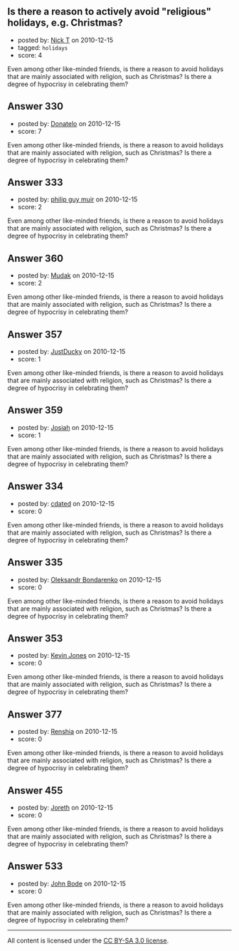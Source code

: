 ## Is there a reason to actively avoid "religious" holidays, e.g. Christmas?

- posted by: [Nick T](https://stackexchange.com/users/-1/11-nick-t) on 2010-12-15
- tagged: `holidays`
- score: 4

Even among other like-minded friends, is there a reason to avoid holidays that are mainly associated with religion, such as Christmas?  Is there a degree of hypocrisy in celebrating them?


## Answer 330

- posted by: [Donatelo](https://stackexchange.com/users/-1/196-donatelo) on 2010-12-15
- score: 7

Even among other like-minded friends, is there a reason to avoid holidays that are mainly associated with religion, such as Christmas?  Is there a degree of hypocrisy in celebrating them?


## Answer 333

- posted by: [philip guy muir](https://stackexchange.com/users/-1/182-philip-guy-muir) on 2010-12-15
- score: 2

Even among other like-minded friends, is there a reason to avoid holidays that are mainly associated with religion, such as Christmas?  Is there a degree of hypocrisy in celebrating them?


## Answer 360

- posted by: [Mudak](https://stackexchange.com/users/-1/205-mudak) on 2010-12-15
- score: 2

Even among other like-minded friends, is there a reason to avoid holidays that are mainly associated with religion, such as Christmas?  Is there a degree of hypocrisy in celebrating them?


## Answer 357

- posted by: [JustDucky](https://stackexchange.com/users/-1/201-justducky) on 2010-12-15
- score: 1

Even among other like-minded friends, is there a reason to avoid holidays that are mainly associated with religion, such as Christmas?  Is there a degree of hypocrisy in celebrating them?


## Answer 359

- posted by: [Josiah](https://stackexchange.com/users/-1/88-josiah) on 2010-12-15
- score: 1

Even among other like-minded friends, is there a reason to avoid holidays that are mainly associated with religion, such as Christmas?  Is there a degree of hypocrisy in celebrating them?


## Answer 334

- posted by: [cdated](https://stackexchange.com/users/-1/74-cdated) on 2010-12-15
- score: 0

Even among other like-minded friends, is there a reason to avoid holidays that are mainly associated with religion, such as Christmas?  Is there a degree of hypocrisy in celebrating them?


## Answer 335

- posted by: [Oleksandr Bondarenko](https://stackexchange.com/users/-1/91-oleksandr-bondarenko) on 2010-12-15
- score: 0

Even among other like-minded friends, is there a reason to avoid holidays that are mainly associated with religion, such as Christmas?  Is there a degree of hypocrisy in celebrating them?


## Answer 353

- posted by: [Kevin Jones](https://stackexchange.com/users/-1/186-kevin-jones) on 2010-12-15
- score: 0

Even among other like-minded friends, is there a reason to avoid holidays that are mainly associated with religion, such as Christmas?  Is there a degree of hypocrisy in celebrating them?


## Answer 377

- posted by: [Renshia](https://stackexchange.com/users/-1/184-renshia) on 2010-12-15
- score: 0

Even among other like-minded friends, is there a reason to avoid holidays that are mainly associated with religion, such as Christmas?  Is there a degree of hypocrisy in celebrating them?


## Answer 455

- posted by: [Joreth](https://stackexchange.com/users/-1/114-joreth) on 2010-12-15
- score: 0

Even among other like-minded friends, is there a reason to avoid holidays that are mainly associated with religion, such as Christmas?  Is there a degree of hypocrisy in celebrating them?


## Answer 533

- posted by: [John Bode](https://stackexchange.com/users/-1/117-john-bode) on 2010-12-15
- score: 0

Even among other like-minded friends, is there a reason to avoid holidays that are mainly associated with religion, such as Christmas?  Is there a degree of hypocrisy in celebrating them?



---

All content is licensed under the [CC BY-SA 3.0 license](https://creativecommons.org/licenses/by-sa/3.0/).
